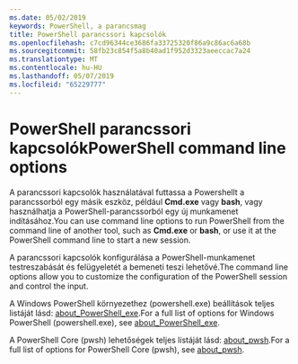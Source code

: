 ```yaml
---
ms.date: 05/02/2019
keywords: PowerShell, a parancsmag
title: PowerShell parancssori kapcsolók
ms.openlocfilehash: c7cd96344ce3686fa33725320f86a9c86ac6a68b
ms.sourcegitcommit: 58fb23c854f5a8b40ad1f952d3323aeeccac7a24
ms.translationtype: MT
ms.contentlocale: hu-HU
ms.lasthandoff: 05/07/2019
ms.locfileid: "65229777"
---
```

# <a name="powershell-command-line-options"></a><span data-ttu-id="6c3c7-103">PowerShell parancssori kapcsolók</span><span class="sxs-lookup"><span data-stu-id="6c3c7-103">PowerShell command line options</span></span>

<span data-ttu-id="6c3c7-104">A parancssori kapcsolók használatával futtassa a Powershellt a parancssorból egy másik eszköz, például **Cmd.exe** vagy **bash**, vagy használhatja a PowerShell-parancssorból egy új munkamenet indításához.</span><span class="sxs-lookup"><span data-stu-id="6c3c7-104">You can use command line options to run PowerShell from the command line of another tool, such as **Cmd.exe** or **bash**, or use it at the PowerShell command line to start a new session.</span></span>

<span data-ttu-id="6c3c7-105">A parancssori kapcsolók konfigurálása a PowerShell-munkamenet testreszabását és felügyeletét a bemeneti teszi lehetővé.</span><span class="sxs-lookup"><span data-stu-id="6c3c7-105">The command line options allow you to customize the configuration of the PowerShell session and control the input.</span></span>

<span data-ttu-id="6c3c7-106">A Windows PowerShell környezethez (powershell.exe) beállítások teljes listáját lásd: [about_PowerShell_exe](/powershell/module/Microsoft.PowerShell.Core/About/about_PowerShell_exe).</span><span class="sxs-lookup"><span data-stu-id="6c3c7-106">For a full list of options for Windows PowerShell (powershell.exe), see [about_PowerShell_exe](/powershell/module/Microsoft.PowerShell.Core/About/about_PowerShell_exe).</span></span>

<span data-ttu-id="6c3c7-107">A PowerShell Core (pwsh) lehetőségek teljes listáját lásd: [about_pwsh](/powershell/module/Microsoft.PowerShell.Core/About/about_pwsh).</span><span class="sxs-lookup"><span data-stu-id="6c3c7-107">For a full list of options for PowerShell Core (pwsh), see [about_pwsh](/powershell/module/Microsoft.PowerShell.Core/About/about_pwsh).</span></span>